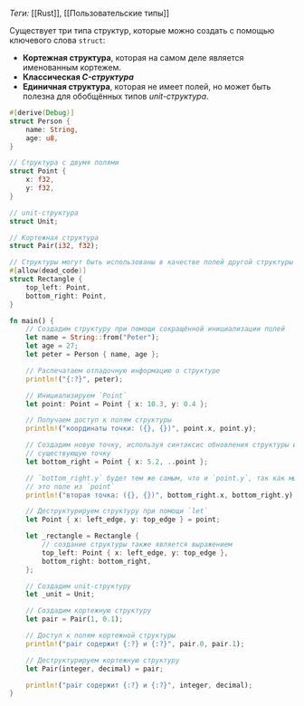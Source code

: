 *Теги:* [[Rust]], [[Пользовательские типы]]

Существует три типа структур, которые можно создать с помощью ключевого слова `struct`:

- **Кортежная структура**, которая на самом деле является именованным кортежем.
- **Классическая *C-структура***
- **Единичная структура**, которая не имеет полей, но может быть полезна для обобщённых типов *unit-структура*.

```rust
#[derive(Debug)]
struct Person {
    name: String,
    age: u8,
}

// Структура с двумя полями
struct Point {
    x: f32,
    y: f32,
}

// unit-структура
struct Unit;

// Кортежная структура
struct Pair(i32, f32);

// Структуры могут быть использованы в качестве полей другой структуры
#[allow(dead_code)]
struct Rectangle {
    top_left: Point,
    bottom_right: Point,
}

fn main() {
    // Создадим структуру при помощи сокращённой инициализации полей
    let name = String::from("Peter");
    let age = 27;
    let peter = Person { name, age };

    // Распечатаем отладочную информацию о структуре
    println!("{:?}", peter);

    // Инициализируем `Point`
    let point: Point = Point { x: 10.3, y: 0.4 };

    // Получаем доступ к полям структуры
    println!("координаты точки: ({}, {})", point.x, point.y);

    // Создадим новую точку, используя синтаксис обновления структуры и нашу
    // существующую точку
    let bottom_right = Point { x: 5.2, ..point };

    // `bottom_right.y` будет тем же самым, что и `point.y`, так как мы взяли
    // это поле из `point`
    println!("вторая точка: ({}, {})", bottom_right.x, bottom_right.y);

    // Деструктурируем структуру при помощи `let`
    let Point { x: left_edge, y: top_edge } = point;

    let _rectangle = Rectangle {
        // создание структуры также является выражением
        top_left: Point { x: left_edge, y: top_edge },
        bottom_right: bottom_right,
    };

    // Создадим unit-структуру
    let _unit = Unit;

    // Создадим кортежную структуру
    let pair = Pair(1, 0.1);

    // Доступ к полям кортежной структуры
    println!("pair содержит {:?} и {:?}", pair.0, pair.1);

    // Деструктурируем кортежную структуру
    let Pair(integer, decimal) = pair;

    println!("pair содержит {:?} и {:?}", integer, decimal);
}
```

```rust

```

```rust

```

```rust

```

```rust

```

